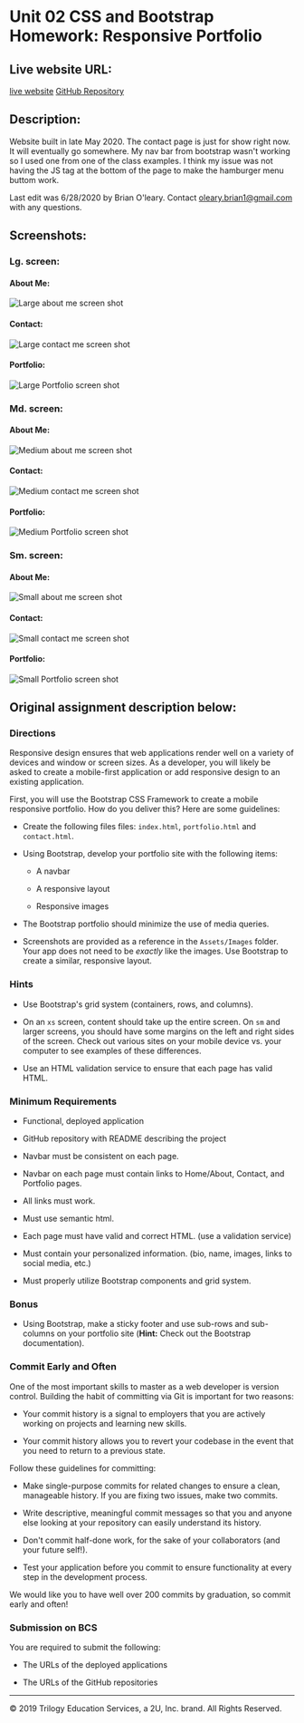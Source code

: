# Unit 02 CSS and Bootstrap Homework: Responsive Portfolio

## Live website URL:
[live website](https://boleary1.github.io/Homework-2-CSS-Bootstrap/index.html)
[GitHub Repository](https://github.com/boleary1/Homework-2-CSS-Bootstrap)



## **Description:**
Website built in late May 2020.  The contact page is just for show right now.  It will eventually go somewhere.  My nav bar from bootstrap wasn't working so I used one from one of the class examples.  I think my issue was not having the JS tag at the bottom of the page to make the hamburger menu buttom work.  

Last edit was 6/28/2020 by Brian O'leary.  Contact oleary.brian1@gmail.com with any questions.

## **Screenshots:**
### **Lg. screen:**
#### About Me:
![Large about me screen shot](https://github.com/boleary1/Homework-2-CSS-Bootstrap/blob/master/Assets/images/about%20me%201.JPG?raw=true)
#### Contact:
![Large contact me screen shot](https://github.com/boleary1/Homework-2-CSS-Bootstrap/blob/master/Assets/images/contact%201.JPG?raw=true)
#### Portfolio:
![Large Portfolio screen shot](https://github.com/boleary1/Homework-2-CSS-Bootstrap/blob/master/Assets/images/potfolio%20screen%20shot.JPG?raw=true)
### **Md. screen:**
#### About Me:
![Medium about me screen shot](https://github.com/boleary1/Homework-2-CSS-Bootstrap/blob/master/Assets/images/about%20me%202.JPG?raw=true)
#### Contact:
![Medium contact me screen shot](https://github.com/boleary1/Homework-2-CSS-Bootstrap/blob/master/Assets/images/contact%202.JPG?raw=true)
#### Portfolio:
![Medium Portfolio screen shot](https://github.com/boleary1/Homework-2-CSS-Bootstrap/blob/master/Assets/images/potfolio%20screen%20shot%202.JPG?raw=true)
### **Sm. screen:**
#### About Me:
![Small about me screen shot](https://github.com/boleary1/Homework-2-CSS-Bootstrap/blob/master/Assets/images/about%20me3.JPG?raw=true)
#### Contact:
![Small contact me screen shot](https://github.com/boleary1/Homework-2-CSS-Bootstrap/blob/master/Assets/images/contact%203.JPG?raw=true)
#### Portfolio:
![Small Portfolio screen shot](https://github.com/boleary1/Homework-2-CSS-Bootstrap/blob/master/Assets/images/potfolio%20screen%20shot%203.JPG?raw=true)




## **Original assignment description below:**

### Directions

Responsive design ensures that web applications render well on a variety of devices and window or screen sizes. As a developer, you will likely be asked to create a mobile-first application or add responsive design to an existing application. 

First, you will use the Bootstrap CSS Framework to create a mobile responsive portfolio. How do you deliver this? Here are some guidelines:

* Create the following files files: `index.html`, `portfolio.html` and `contact.html`.

* Using Bootstrap, develop your portfolio site with the following items:

   * A navbar

   * A responsive layout

   * Responsive images

* The Bootstrap portfolio should minimize the use of media queries.

* Screenshots are provided as a reference in the `Assets/Images` folder. Your app does not need to be _exactly_ like the images. Use Bootstrap to create a similar, responsive layout.

### Hints

* Use Bootstrap's grid system (containers, rows, and columns).

* On an `xs` screen, content should take up the entire screen. On `sm` and larger screens, you should have some margins on the left and right sides of the screen. Check out various sites on your mobile device vs. your computer to see examples of these differences.

* Use an HTML validation service to ensure that each page has valid HTML.

### Minimum Requirements

* Functional, deployed application

* GitHub repository with README describing the project

* Navbar must be consistent on each page.

* Navbar on each page must contain links to Home/About, Contact, and Portfolio pages.

* All links must work.

* Must use semantic html.

* Each page must have valid and correct HTML. (use a validation service)

* Must contain your personalized information. (bio, name, images, links to social media, etc.)

* Must properly utilize Bootstrap components and grid system.


### Bonus

* Using Bootstrap, make a sticky footer and use sub-rows and sub-columns on your portfolio site (**Hint:** Check out the Bootstrap documentation).


### Commit Early and Often

One of the most important skills to master as a web developer is version control. Building the habit of committing via Git is important for two reasons:

* Your commit history is a signal to employers that you are actively working on projects and learning new skills.

* Your commit history allows you to revert your codebase in the event that you need to return to a previous state.

Follow these guidelines for committing:

* Make single-purpose commits for related changes to ensure a clean, manageable history. If you are fixing two issues, make two commits.

* Write descriptive, meaningful commit messages so that you and anyone else looking at your repository can easily understand its history.

* Don't commit half-done work, for the sake of your collaborators (and your future self!).

* Test your application before you commit to ensure functionality at every step in the development process.

We would like you to have well over 200 commits by graduation, so commit early and often!


### Submission on BCS

You are required to submit the following:

* The URLs of the deployed applications

* The URLs of the GitHub repositories

- - -

© 2019 Trilogy Education Services, a 2U, Inc. brand. All Rights Reserved.
